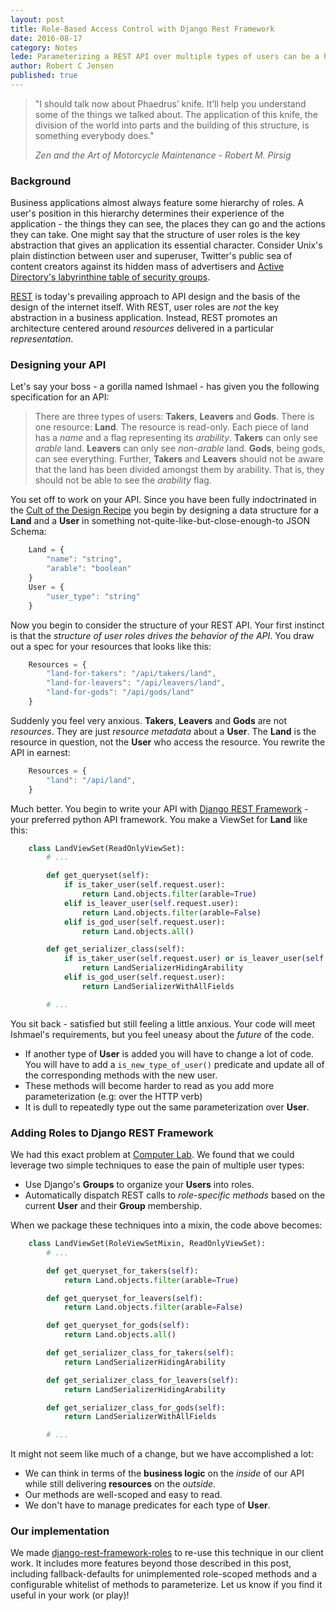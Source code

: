 ```yaml
---
layout: post
title: Role-Based Access Control with Django Rest Framework
date: 2016-08-17
category: Notes
lede: Parameterizing a REST API over multiple types of users can be a headache. Learn how we addressed this common pattern with our own reusable Django application - django-rest-framework-roles.
author: Robert C Jensen
published: true
---
```


> "I should talk now about Phaedrus’ knife. It’ll help you understand some of the
> things we talked about. The application of this knife, the division of the
> world into parts and the building of this structure, is something everybody
> does."
>
> *Zen and the Art of Motorcycle Maintenance - Robert M. Pirsig*

### Background

Business applications almost always feature some hierarchy of roles. A user's
position in this hierarchy determines their experience of the application - the
things they can see, the places they can go and the actions they can take. One
might say that the structure of user roles is the key abstraction that gives an
application its essential character. Consider Unix's plain distinction between
user and superuser, Twitter's public sea of content creators against its hidden
mass of advertisers and [Active Directory's labyrinthine table of security
groups](https://technet.microsoft.com/en-us/library/dn579255.aspx).

[REST](https://en.wikipedia.org/wiki/Representational_state_transfer) is today's
prevailing approach to API design and the basis of the design of the internet
itself. With REST, user roles are *not* the key abstraction in a business
application. Instead, REST promotes an architecture centered around *resources*
delivered in a particular *representation*.

### Designing your API

Let's say your boss - a gorilla named Ishmael - has given you the following
specification for an API:

> There are three types of users: **Takers**, **Leavers** and **Gods**. There is
> one resource: **Land**. The resource is read-only. Each piece of land has a
> *name* and a flag representing its *arability*. **Takers** can only see
> *arable* land. **Leavers** can only see *non-arable* land. **Gods**, being
> gods, can see everything. Further, **Takers** and **Leavers** should not be
> aware that the land has been divided amongst them by arability. That is, they
> should not be able to see the *arability* flag.

You set off to work on your API. Since you have been fully indoctrinated in the
[Cult of the Design
Recipe](http://www.ccs.neu.edu/course/csg107/design-recipe.html) you begin by
designing a data structure for a **Land** and a **User** in something
not-quite-like-but-close-enough-to JSON Schema:

```javascript
    Land = {
        "name": "string",
        "arable": "boolean"
    }
    User = {
        "user_type": "string"
    }
```

Now you begin to consider the structure of your REST API. Your first instinct is
that the *structure of user roles drives the behavior of the API*. You draw out
a spec for your resources that looks like this:

```javascript
    Resources = {
        "land-for-takers": "/api/takers/land",
        "land-for-leavers": "/api/leavers/land",
        "land-for-gods": "/api/gods/land"
    }

```

Suddenly you feel very anxious. **Takers**, **Leavers** and **Gods** are not
*resources*. They are just *resource metadata* about a **User**. The **Land** is
the resource in question, not the **User** who access the resource. You rewrite
the API in earnest:

```javascript
    Resources = {
        "land": "/api/land",
    }
```

Much better. You begin to write your API with [Django REST
Framework](http://www.django-rest-framework.org/) - your preferred python API
framework. You make a ViewSet for **Land** like this:

```python
    class LandViewSet(ReadOnlyViewSet):
        # ...

        def get_queryset(self):
            if is_taker_user(self.request.user):
                return Land.objects.filter(arable=True)
            elif is_leaver_user(self.request.user):
                return Land.objects.filter(arable=False)
            elif is_god_user(self.request.user):
                return Land.objects.all()

        def get_serializer_class(self):
            if is_taker_user(self.request.user) or is_leaver_user(self.request.user):
                return LandSerializerHidingArability
            elif is_god_user(self.request.user):
                return LandSerializerWithAllFields

        # ...
```

You sit back - satisfied but still feeling a little anxious. Your code will meet
Ishmael's requirements, but you feel uneasy about the *future* of the code.

* If another type of **User** is added you will have to change a lot of code.
  You will have to add a `is_new_type_of_user()` predicate and update all of the
  corresponding methods with the new user.
* These methods will become harder to read as you add more parameterization
  (e.g: over the HTTP verb)
* It is dull to repeatedly type out the same parameterization over **User**.

### Adding Roles to Django REST Framework

We had this exact problem at [Computer Lab](http://computerlab.io). We found
that we could leverage two simple techniques to ease the pain of multiple user
types:

* Use Django's **Groups** to organize your **Users** into roles.
* Automatically dispatch REST calls to *role-specific methods* based on the
  current **User** and their **Group** membership.

When we package these techniques into a mixin, the code above becomes:

```python
    class LandViewSet(RoleViewSetMixin, ReadOnlyViewSet):
        # ...

        def get_queryset_for_takers(self):
            return Land.objects.filter(arable=True)

        def get_queryset_for_leavers(self):
            return Land.objects.filter(arable=False)

        def get_queryset_for_gods(self):
            return Land.objects.all()

        def get_serializer_class_for_takers(self):
            return LandSerializerHidingArability

        def get_serializer_class_for_leavers(self):
            return LandSerializerHidingArability

        def get_serializer_class_for_gods(self):
            return LandSerializerWithAllFields

        # ...
```

It might not seem like much of a change, but we have accomplished a lot:

* We can think in terms of the **business logic** on the *inside* of our API
  while still delivering **resources** on the *outside*.
* Our methods are well-scoped and easy to read.
* We don't have to manage predicates for each type of **User**.

### Our implementation

We made
[django-rest-framework-roles](https://github.com/computer-lab/django-rest-framework-roles)
to re-use this technique in our client work. It includes more features beyond
those described in this post, including fallback-defaults for unimplemented
role-scoped methods and a configurable whitelist of methods to parameterize. Let
us know if you find it useful in your work (or play)!
